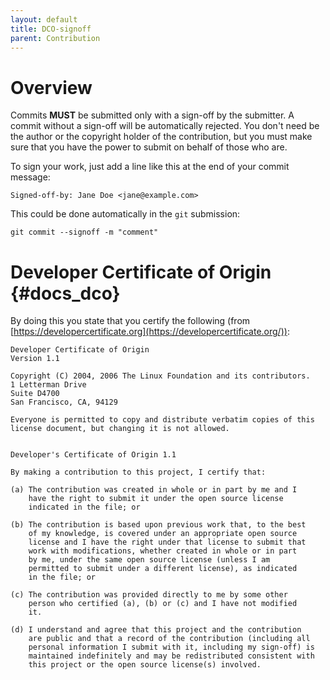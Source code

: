 ```yaml
---
layout: default
title: DCO-signoff
parent: Contribution
---
```


# Overview

Commits **MUST** be submitted only with a sign-off by the submitter. A
commit without a sign-off will be automatically rejected. You don\'t
need be the author or the copyright holder of the contribution, but you
must make sure that you have the power to submit on behalf of those who
are.

To sign your work, just add a line like this at the end of your commit
message:

```text
Signed-off-by: Jane Doe <jane@example.com>
```

This could be done automatically in the `git` submission:

```text
git commit --signoff -m "comment"
```

# Developer Certificate of Origin {#docs_dco}

By doing this you state that you certify the following (from
[https://developercertificate.org](https://developercertificate.org/)):

```text
Developer Certificate of Origin
Version 1.1

Copyright (C) 2004, 2006 The Linux Foundation and its contributors.
1 Letterman Drive
Suite D4700
San Francisco, CA, 94129

Everyone is permitted to copy and distribute verbatim copies of this
license document, but changing it is not allowed.


Developer's Certificate of Origin 1.1

By making a contribution to this project, I certify that:

(a) The contribution was created in whole or in part by me and I
    have the right to submit it under the open source license
    indicated in the file; or

(b) The contribution is based upon previous work that, to the best
    of my knowledge, is covered under an appropriate open source
    license and I have the right under that license to submit that
    work with modifications, whether created in whole or in part
    by me, under the same open source license (unless I am
    permitted to submit under a different license), as indicated
    in the file; or

(c) The contribution was provided directly to me by some other
    person who certified (a), (b) or (c) and I have not modified
    it.

(d) I understand and agree that this project and the contribution
    are public and that a record of the contribution (including all
    personal information I submit with it, including my sign-off) is
    maintained indefinitely and may be redistributed consistent with
    this project or the open source license(s) involved.
```
